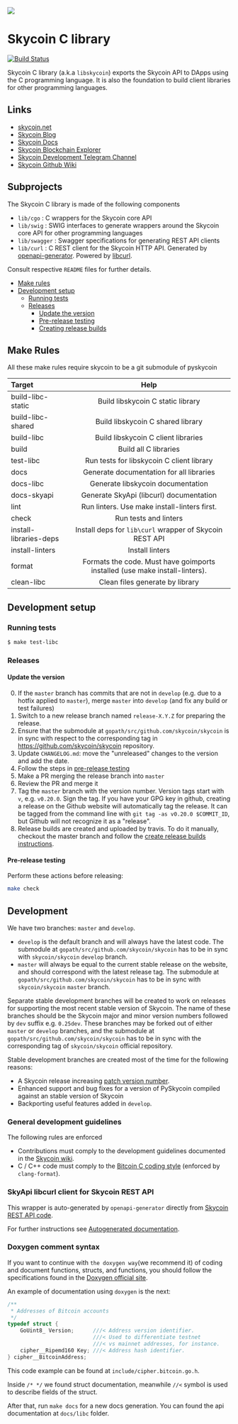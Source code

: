 
![](https://repository-images.githubusercontent.com/165332391/de95dc00-7cec-11e9-8fcb-d42fbd8e3577)

# Skycoin C library

[![Build Status](https://travis-ci.org/skycoin/libskycoin.svg)](https://travis-ci.org/skycoin/libskycoin)

Skycoin C library (a.k.a `libskycoin`) exports the Skycoin API to DApps using the C programming language.
It is also the foundation to build client libraries for other programming languages.

## Links

* [skycoin.net](https://www.skycoin.net)
* [Skycoin Blog](https://www.skycoin.net/blog)
* [Skycoin Docs](https://www.skycoin.net/docs)
* [Skycoin Blockchain Explorer](https://explorer.skycoin.net)
* [Skycoin Development Telegram Channel](https://t.me/skycoindev)
* [Skycoin Github Wiki](https://github.com/skycoin/skycoin/wiki)

## Subprojects

The Skycoin C library is made of the following components

- `lib/cgo`     : C wrappers for the Skycoin core API
- `lib/swig`    : SWIG interfaces to generate wrappers around the Skycoin core API for other programming languages
- `lib/swagger` : Swagger specifications for generating REST API clients
- `lib/curl`    : C REST client for the Skycoin HTTP API. Generated by [openapi-generator](https://github.com/OpenAPITools/openapi-generator). Powered by [libcurl](https://curl.haxx.se/libcurl/c/).

Consult respective `README` files for further details.

<!-- MarkdownTOC levels="1,2,3,4,5" autolink="true" bracket="round" -->
- [Make rules](#make-rules)
- [Development setup](#development-setup)
  - [Running tests](#running-tests)
  - [Releases](#releases)
    - [Update the version](#update-the-version)
    - [Pre-release testing](#pre-release-testing)
    - [Creating release builds](#creating-release-builds)
<!-- /MarkdownTOC -->

## Make Rules

All these make rules require skycoin to be a git submodule of pyskycoin

|Target                        |Help|
| :-------------               | :----------: | 
|build-libc-static             |Build libskycoin C static library|
|build-libc-shared             |Build libskycoin C shared library|
|build-libc                    |Build libskycoin C client libraries|
|build                         |Build all C libraries
|test-libc                     |Run tests for libskycoin C client library|
|docs                          |Generate documentation for all libraries|
|docs-libc                     |Generate libskycoin documentation|
|docs-skyapi                   |Generate SkyApi (libcurl) documentation|
|lint                          |Run linters. Use make install-linters first.|
|check                         |Run tests and linters|
|install-libraries-deps        |Install deps for `lib\curl` wrapper of Skycoin REST API|
|install-linters               |Install linters|
|format                        |Formats the code. Must have goimports installed (use make install-linters).|
|clean-libc                    |Clean files generate by library|
  
## Development setup

  ### Running tests

  ```sh
  $ make test-libc
  ```

  ### Releases

  #### Update the version

  0. If the `master` branch has commits that are not in `develop` (e.g. due to a hotfix applied to `master`), merge `master` into `develop` (and fix any build or test failures)
  0. Switch to a new release branch named `release-X.Y.Z` for preparing the release.
  0. Ensure that the submodule at `gopath/src/github.com/skycoin/skycoin` is in sync with respect to the corresponding tag in https://github.com/skycoin/skycoin repository.
  0. Update `CHANGELOG.md`: move the "unreleased" changes to the version and add the date.
  0. Follow the steps in [pre-release testing](#pre-release-testing)
  0. Make a PR merging the release branch into `master`
  0. Review the PR and merge it
  0. Tag the `master` branch with the version number. Version tags start with `v`, e.g. `v0.20.0`. Sign the tag. If you have your GPG key in github, creating a release on the Github website will automatically tag the release. It can be tagged from the command line with `git tag -as v0.20.0 $COMMIT_ID`, but Github will not recognize it as a "release".
  0. Release builds are created and uploaded by travis. To do it manually, checkout the master branch and follow the [create release builds instructions](#creating-release-builds).

  #### Pre-release testing

  Perform these actions before releasing:

  ```sh
  make check
  ```
## Development

We have two branches: `master` and `develop`.

- `develop` is the default branch and will always have the latest code.
  The submodule at `gopath/src/github.com/skycoin/skycoin` has to be
  in sync with `skycoin/skycoin` `develop` branch.
- `master` will always be equal to the current stable release on the website, and should correspond with the latest release tag.
  The submodule at `gopath/src/github.com/skycoin/skycoin` has to be
  in sync with `skycoin/skycoin` `master` branch.

Separate stable development branches will be created to work on releases for supporting the
most recent stable version of Skycoin. The name of these branches should be the Skycoin
major and minor version numbers followed by `dev` suffix e.g. `0.25dev`.
These branches may be forked out of either `master` or `develop` branches, and 
the submodule at `gopath/src/github.com/skycoin/skycoin` has to be
in sync with the corresponding tag of `skycoin/skycoin` official repository.

Stable development branches are created most of the time for the following reasons:

- A Skycoin release increasing [patch version number](https://semver.org/).
- Enhanced support and bug fixes for a version of PySkycoin compiled against an
  stable version of Skycoin
- Backporting useful features added in `develop`.

### General development guidelines

The following rules are enforced

- Contributions must comply to the development guidelines documented in the [Skycoin wiki](https://github.com/skycoin/skycoin/wiki).
- C / C++ code must comply to the [Bitcoin C coding style](https://github.com/bitcoin/bitcoin/blob/master/doc/developer-notes.md#coding-style-c) (enforced by `clang-format`).

### SkyApi libcurl client for Skycoin REST API

This wrapper is auto-generated by `openapi-generator` directly from [Skycoin REST API code](https://github.com/skycoin/skycoin/tree/master/src/api).

For further instructions see [Autogenerated documentation](./lib/curl/README.md).

### Doxygen comment syntax

If you want to continue with `the doxygen way`(we recommend it) of coding and document functions, structs, and functions, you should follow the specifications found in the [Doxygen official site](http://www.doxygen.nl/manual/docblocks.html).

An example of documentation using `doxygen` is the next:

```c
/**
 * Addresses of Bitcoin accounts
 */
typedef struct {
    GoUint8_ Version;      ///< Address version identifier.
                           ///< Used to differentiate testnet
                           ///< vs mainnet addresses, for instance.
    cipher__Ripemd160 Key; ///< Address hash identifier.
} cipher__BitcoinAddress;
```
This code example can be found at `include/cipher.bitcoin.go.h`.

Inside `/* */`  we found struct documentation, meanwhile `//<` symbol is used to describe fields of the struct.

After that, run `make docs` for a new docs generation. You can found the api documentation at `docs/libc` folder.
